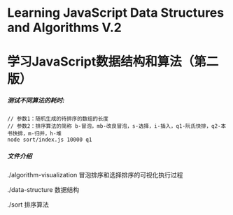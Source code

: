 # Learning JavaScript Data Structures and Algorithms V.2

# 学习JavaScript数据结构和算法（第二版）

##### 测试不同算法的耗时:

```` shell
// 参数1：随机生成的待排序的数组的长度
// 参数2：排序算法的简称 b-冒泡，mb-改良冒泡，s-选择，i-插入，q1-阮氏快排，q2-本书快排，m-归并，h-堆
node sort/index.js 10000 q1
````


##### 文件介绍
./algorithm-visualization    冒泡排序和选择排序的可视化执行过程

./data-structure 数据结构

./sort   排序算法

